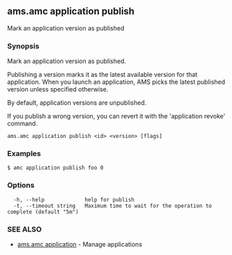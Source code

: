 ## ams.amc application publish

Mark an application version as published

### Synopsis

Mark an application version as published.

Publishing a version marks it as the latest available version for that application.
When you launch an application, AMS picks the latest published version unless specified otherwise.

By default, application versions are unpublished.

If you publish a wrong version, you can revert it with the 'application revoke' command.


```
ams.amc application publish <id> <version> [flags]
```

### Examples

```
$ amc application publish foo 0
```

### Options

```
  -h, --help             help for publish
  -t, --timeout string   Maximum time to wait for the operation to complete (default "5m")
```

### SEE ALSO

* [ams.amc application](ams.amc_application.md)	 - Manage applications


